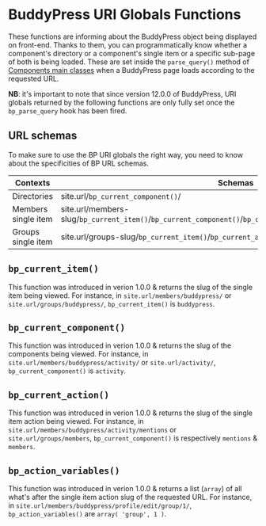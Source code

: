 # BuddyPress URI Globals Functions

These functions are informing about the BuddyPress object being displayed on front-end. Thanks to them, you can programmatically know whether a component's directory or a component's single item or a specific sub-page of both is being loaded. These are set inside the `parse_query()` method of [Components main classes](./../component/build-component.md#parsing-requests-about-your-custom-add-on-directory) when a BuddyPress page loads according to the requested URL.

**NB**: it's important to note that since version 12.0.0 of BuddyPress, URI globals returned by the following functions are only fully set once the `bp_parse_query` hook has been fired. 

## URL schemas

To make sure to use the BP URI globals the right way, you need to know about the specificities of BP URL schemas.

| Contexts | Schemas |
|---|---|
| Directories | site.url/`bp_current_component()`/ |
| Members single item | site.url/members-slug/`bp_current_item()`/`bp_current_component()`/`bp_current_action()`/`bp_action_variables()`/ |
| Groups single item | site.url/groups-slug/`bp_current_item()`/`bp_current_action()`/`bp_action_variables()`/ |

## `bp_current_item()`

This function was introduced in verion 1.0.0 & returns the slug of the single item being viewed. For instance, in `site.url/members/buddypress/` or `site.url/groups/buddypress/`, `bp_current_item()` is `buddypress`. 

## `bp_current_component()`

This function was introduced in verion 1.0.0 & returns the slug of the components being viewed. For instance, in `site.url/members/buddypress/activity/` or `site.url/activity/`, `bp_current_component()` is `activity`.

## `bp_current_action()`

This function was introduced in verion 1.0.0 & returns the slug of the single item action being viewed. For instance, in `site.url/members/buddypress/activity/mentions` or `site.url/groups/members`, `bp_current_component()` is respectively `mentions` & `members`.

## `bp_action_variables()`

This function was introduced in verion 1.0.0 & returns a list (`array`) of all what's after the single item action slug of the requested URL. For instance, in `site.url/members/buddypress/profile/edit/group/1/`, `bp_action_variables()` are `array( 'group', 1 )`.
